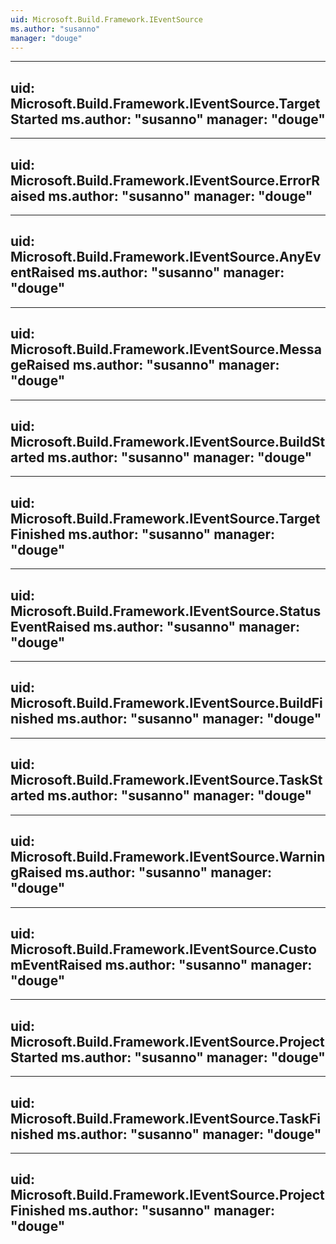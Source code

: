 ```yaml
---
uid: Microsoft.Build.Framework.IEventSource
ms.author: "susanno"
manager: "douge"
---
```


---
uid: Microsoft.Build.Framework.IEventSource.TargetStarted
ms.author: "susanno"
manager: "douge"
---

---
uid: Microsoft.Build.Framework.IEventSource.ErrorRaised
ms.author: "susanno"
manager: "douge"
---

---
uid: Microsoft.Build.Framework.IEventSource.AnyEventRaised
ms.author: "susanno"
manager: "douge"
---

---
uid: Microsoft.Build.Framework.IEventSource.MessageRaised
ms.author: "susanno"
manager: "douge"
---

---
uid: Microsoft.Build.Framework.IEventSource.BuildStarted
ms.author: "susanno"
manager: "douge"
---

---
uid: Microsoft.Build.Framework.IEventSource.TargetFinished
ms.author: "susanno"
manager: "douge"
---

---
uid: Microsoft.Build.Framework.IEventSource.StatusEventRaised
ms.author: "susanno"
manager: "douge"
---

---
uid: Microsoft.Build.Framework.IEventSource.BuildFinished
ms.author: "susanno"
manager: "douge"
---

---
uid: Microsoft.Build.Framework.IEventSource.TaskStarted
ms.author: "susanno"
manager: "douge"
---

---
uid: Microsoft.Build.Framework.IEventSource.WarningRaised
ms.author: "susanno"
manager: "douge"
---

---
uid: Microsoft.Build.Framework.IEventSource.CustomEventRaised
ms.author: "susanno"
manager: "douge"
---

---
uid: Microsoft.Build.Framework.IEventSource.ProjectStarted
ms.author: "susanno"
manager: "douge"
---

---
uid: Microsoft.Build.Framework.IEventSource.TaskFinished
ms.author: "susanno"
manager: "douge"
---

---
uid: Microsoft.Build.Framework.IEventSource.ProjectFinished
ms.author: "susanno"
manager: "douge"
---
